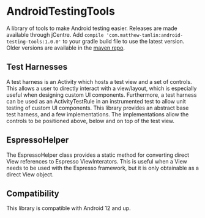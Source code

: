 # AndroidTestingTools
A library of tools to make Android testing easier. Releases are made available through jCentre. Add `compile 'com.matthew-tamlin:android-testing-tools:1.0.0'` to your gradle build file to use the latest version. Older versions are available in the [maven repo](https://bintray.com/matthewtamlin/maven/AndroidTestingTools).

## Test Harnesses
A test harness is an Activity which hosts a test view and a set of controls. This allows a user to directly interact with a view/layout, which is especially useful when designing custom UI components. Furthermore, a test harness can be used as an ActivityTestRule in an instrumented test to allow unit testing of custom UI components. This library provides an abstract base test harness, and a few implementations. The implementations allow the controls to be positioned above, below and on top of the test view.

## EspressoHelper
The EspressoHelper class provides a static method for converting direct View references to Espresso ViewInterators. This is useful when a View needs to be used with the Espresso framework, but it is only obtainable as a direct View object.

## Compatibility
This library is compatible with Android 12 and up.
